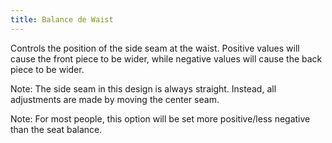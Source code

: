 ```yaml
---
title: Balance de Waist
---
```


Controls the position of the side seam at the waist. Positive values will cause the front piece to be wider, while negative values will cause the back piece to be wider.

Note: The side seam in this design is always straight. Instead, all adjustments are made by moving the center seam.

Note: For most people, this option will be set more positive/less negative than the seat balance.
